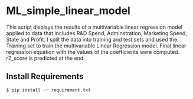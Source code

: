 # ML_simple_linear_model

This script displays the results of a multivariable linear regression model applied to data that includes R&D Spend, Adminstration, Marketing Spend, State and Profit. I split the data into training and test sets and used the Training set to train the multivariable Linear Regression model. Final linear regression equation with the values of the coefficients were computed. r2_score is predicted at the end. 

## Install Requirements

```bash
$ pip install -r requirement.txt
```
